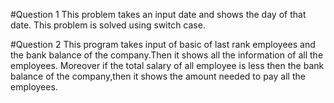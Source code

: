 #Question 1 
This problem takes an input date and shows the day of that date.
This problem is solved using switch case.


#Question 2 
This program takes input of basic of last rank employees and the bank balance of the company.Then it shows all the information of all the employees. Moreover if the total salary of all employee is less then the bank balance of the company,then it shows the amount needed to pay all the employees.
